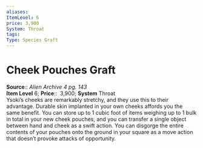 ```yaml
---
aliases: 
ItemLevel: 6
price: 3,900
System: Throat 
tags: 
Type: Species Graft
---
```


# Cheek Pouches Graft

**Source**:: _Alien Archive 4 pg. 143_  
**Item Level** 6;
**Price**::  3,900; **System** Throat  
Ysoki’s cheeks are remarkably stretchy, and they use this to their advantage. Durable skin implanted in your own cheeks affords you the same benefit. You can store up to 1 cubic foot of items weighing up to 1 bulk in total in your new cheek pouches, and you can transfer a single object between hand and cheek as a swift action. You can disgorge the entire contents of your pouches onto the ground in your square as a move action that doesn’t provoke attacks of opportunity.
